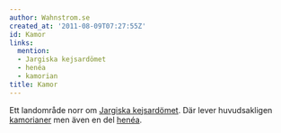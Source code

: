 ```yaml
---
author: Wahnstrom.se
created_at: '2011-08-09T07:27:55Z'
id: Kamor
links:
  mention:
  - Jargiska kejsardömet
  - henéa
  - kamorian
title: Kamor
---
```


Ett landområde norr om [Jargiska kejsardömet]. Där lever huvudsakligen [kamorianer] men även en del
[henéa].

  [Jargiska kejsardömet]: Jargiska_kejsardömet
  [kamorianer]: kamorian
  [henéa]: henéa